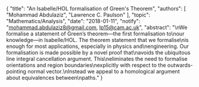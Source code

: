 {
    "title": "An Isabelle/HOL formalisation of Green's Theorem",
    "authors": [
        "Mohammad Abdulaziz",
        "Lawrence C. Paulson"
    ],
    "topic": "Mathematics/Analysis",
    "date": "2018-01-11",
    "notify": "mohammad.abdulaziz8@gmail.com, lp15@cam.ac.uk",
    "abstract": "\nWe formalise a statement of Green’s theorem—the first formalisation to\nour knowledge—in Isabelle/HOL. The theorem statement that we formalise\nis enough for most applications, especially in physics and\nengineering. Our formalisation is made possible by a novel proof that\navoids the ubiquitous line integral cancellation argument. This\neliminates the need to formalise orientations and region boundaries\nexplicitly with respect to the outwards-pointing normal vector.\nInstead we appeal to a homological argument about equivalences between\npaths."
}